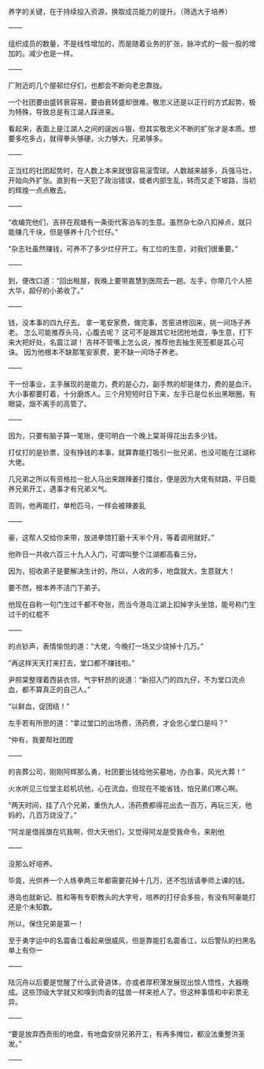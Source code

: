 养字的关键，在于持续投入资源，换取成员能力的提升。（筛选大于培养）

——

组织成员的数量，不是线性增加的，而是随着业务的扩张，脉冲式的一股一股的增加的。减少也是一样。

——

厂附近的几个屋邨烂仔们，也都会不断向老忠靠拢。

一个社团要由盛转衰容易，要由衰转盛却很难。敬忠义还是以正行的方式起势，极为特殊，导致总是有江湖人踩进来。

看起来，表面上是江湖人之间的逞凶斗狠，但其实敬忠义不断的扩张才是本质。想要多吃多占，就得拳头够硬，火力够大，兄弟够多。

——

正当红的社团起势时，在人数上本来就很容易滚雪球。人数越来越多，兵强马壮，开始向外扩张。直到有一天犯了政治错误，或者内部生乱，转而又走下坡路，当初的辉煌一点点散去。

——

“收编完他们，吉祥在观塘有一条街代客泊车的生意。虽然杂七杂八扣掉点，就只能赚几千块，但是够养十几个烂仔。”

“杂志社虽然赚钱，可养不了多少烂仔开工。有工位的生意，对我们很重要。”

——

到，便改口道：“回出租屋，我晚上要带嘉慧到医院去一趟。左手，你带几个人把大华，超仔的小弟收了。”

——

钱，没本事的四九仔去。
拿一笔安家费，做完事，苦窑进修回来，挑一间场子养老。
怎么可能推荐头马，心腹去呢？
这可不是跟其它社团抢地盘，争生意，打下来大把好处，名震江湖！
吉祥不管嘴上怎么说，推荐他去抽生死签都是其心可诛。
因为他根本不缺那笔安家费，更不缺一间场子养老。

——

干一份事业，主手展现的是能力，费的是心力，副手熬的却是体力，费的是血汗。大小事都要盯着，十分磨炼人。三个月短短时日下来，左手已是位长出黑眼圈，有眼袋，烟不离手的高管了。

——

因为，只要有脑子算一笔账，便可明白一个晚上棠哥得花出去多少钱。

打仗打的是钞票，没有挣钱的本事，就算靠能打吸引一批兄弟，也没可能在江湖称大佬。

几兄弟之所以有资格拉一批人马出来跟辣姜打擂台，便是因为大佬有财路，平日能养兄弟开工，遇事才有兄弟义气。

否则，他再能打，单枪匹马，一样会被辣姜乱

——

豪，这帮人交给你来带，放进拳馆打磨十天半个月，等着调用就好。”

他昨日一共收六百三十九人入门，可谓叫整个江湖都高看三分。

因为，招收弟子是要解决生计的，所以，人收的多，地盘就大，生意就大！

要不然，根本养不活门下弟子。

他现在自称一句门生过千都不夸张，而当今港岛江湖上扣掉字头坐馆，能号称门生过千的红棍不

——

的点钞声，表情愉悦的道：“大佬，今晚打一场又少烧掉十几万。”

“再这样天天打来打去，堂口都不赚钱啦。”

尹照棠整理着西装衣领，气宇轩昂的说道：“新招入门的四九仔，不为堂口流点血，都不算真正的自己人。”

“以鲜血，促团结！”

左手若有所思的道：“拿过堂口的出场费，汤药费，才会忠心堂口是吗？”

“仲有，我要帮社团蹚

——

的丧葬公司，刚刚阿辉那么勇，社团要出钱给他买墓地，办白事，风光大葬！”

火水听见三位堂主趁机坑他，心在流血，但现在不能省钱，怕兄弟们寒心啊。

“两天时间，挂了八个兄弟，重伤九人，汤药费都得花出去一百万，再玩三天，他妈的，几百万烧没了。”

“阿龙是借摇旗在坑我啊，但大天他们，又觉得阿龙是受我命令，来削他

——

没那么好培养。

毕竟，光供养一个人练拳两三年都需要花掉十几万，还不包括请拳师上课的钱。

港岛也就新记、胜和等有专职教头的大字号，培养的打仔会多些，有没有阿豪能打还是个未知数。

所以，保住兄弟是第一！

至于勇字运中的名震香江看起来很威风，但是靠能打名震香江，以后警队的扫黑名单上有你一

——

陆沉舟以后要是觉醒了什么武骨道体，亦或者厚积薄发展现出惊人悟性，大器晚成。这些顶级大学就又和嗅到肉香的猛兽一样来抢人了。但这种事情和中彩票无异。

——

“要是放弃西贡街的地盘，有地盘安排兄弟开工，有再多摊位，都没法重整洪圣发。”

——

